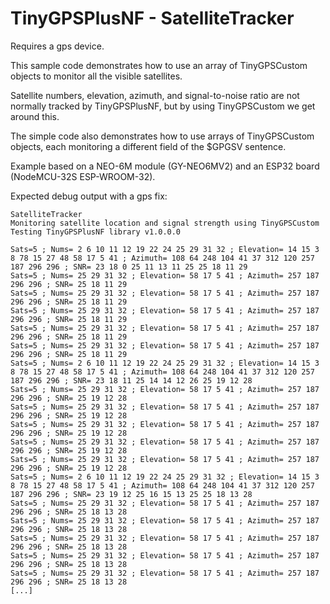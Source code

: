 # TinyGPSPlusNF - SatelliteTracker
Requires a gps device.

This sample code demonstrates how to use an array of TinyGPSCustom objects to monitor all the visible satellites.

Satellite numbers, elevation, azimuth, and signal-to-noise ratio are not normally tracked by TinyGPSPlusNF, but by using TinyGPSCustom we get around this.

The simple code also demonstrates how to use arrays of TinyGPSCustom objects, each monitoring a different field of the $GPGSV sentence.

Example based on a NEO-6M module (GY-NEO6MV2) and an ESP32 board (NodeMCU-32S ESP-WROOM-32).

Expected debug output with a gps fix:
```
SatelliteTracker
Monitoring satellite location and signal strength using TinyGPSCustom
Testing TinyGPSPlusNF library v1.0.0.0

Sats=5 ; Nums= 2 6 10 11 12 19 22 24 25 29 31 32 ; Elevation= 14 15 3 8 78 15 27 48 58 17 5 41 ; Azimuth= 108 64 248 104 41 37 312 120 257 187 296 296 ; SNR= 23 18 0 25 11 13 11 25 25 18 11 29
Sats=5 ; Nums= 25 29 31 32 ; Elevation= 58 17 5 41 ; Azimuth= 257 187 296 296 ; SNR= 25 18 11 29
Sats=5 ; Nums= 25 29 31 32 ; Elevation= 58 17 5 41 ; Azimuth= 257 187 296 296 ; SNR= 25 18 11 29
Sats=5 ; Nums= 25 29 31 32 ; Elevation= 58 17 5 41 ; Azimuth= 257 187 296 296 ; SNR= 25 18 11 29
Sats=5 ; Nums= 25 29 31 32 ; Elevation= 58 17 5 41 ; Azimuth= 257 187 296 296 ; SNR= 25 18 11 29
Sats=5 ; Nums= 25 29 31 32 ; Elevation= 58 17 5 41 ; Azimuth= 257 187 296 296 ; SNR= 25 18 11 29
Sats=5 ; Nums= 2 6 10 11 12 19 22 24 25 29 31 32 ; Elevation= 14 15 3 8 78 15 27 48 58 17 5 41 ; Azimuth= 108 64 248 104 41 37 312 120 257 187 296 296 ; SNR= 23 18 11 25 14 14 12 26 25 19 12 28
Sats=5 ; Nums= 25 29 31 32 ; Elevation= 58 17 5 41 ; Azimuth= 257 187 296 296 ; SNR= 25 19 12 28
Sats=5 ; Nums= 25 29 31 32 ; Elevation= 58 17 5 41 ; Azimuth= 257 187 296 296 ; SNR= 25 19 12 28
Sats=5 ; Nums= 25 29 31 32 ; Elevation= 58 17 5 41 ; Azimuth= 257 187 296 296 ; SNR= 25 19 12 28
Sats=5 ; Nums= 25 29 31 32 ; Elevation= 58 17 5 41 ; Azimuth= 257 187 296 296 ; SNR= 25 19 12 28
Sats=5 ; Nums= 25 29 31 32 ; Elevation= 58 17 5 41 ; Azimuth= 257 187 296 296 ; SNR= 25 19 12 28
Sats=5 ; Nums= 2 6 10 11 12 19 22 24 25 29 31 32 ; Elevation= 14 15 3 8 78 15 27 48 58 17 5 41 ; Azimuth= 108 64 248 104 41 37 312 120 257 187 296 296 ; SNR= 23 19 12 25 16 15 13 25 25 18 13 28
Sats=5 ; Nums= 25 29 31 32 ; Elevation= 58 17 5 41 ; Azimuth= 257 187 296 296 ; SNR= 25 18 13 28
Sats=5 ; Nums= 25 29 31 32 ; Elevation= 58 17 5 41 ; Azimuth= 257 187 296 296 ; SNR= 25 18 13 28
Sats=5 ; Nums= 25 29 31 32 ; Elevation= 58 17 5 41 ; Azimuth= 257 187 296 296 ; SNR= 25 18 13 28
Sats=5 ; Nums= 25 29 31 32 ; Elevation= 58 17 5 41 ; Azimuth= 257 187 296 296 ; SNR= 25 18 13 28
Sats=5 ; Nums= 25 29 31 32 ; Elevation= 58 17 5 41 ; Azimuth= 257 187 296 296 ; SNR= 25 18 13 28
[...]
```
